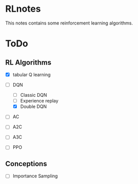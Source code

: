 # RLnotes

 This notes contains some reinforcement learning algorithms.

# ToDo

## RL Algorithms
- [x] tabular Q learning
- [ ] DQN

  - [ ] Classic DQN
  - [ ] Experience replay
  - [x] Double DQN
- [ ] AC
- [ ] A2C
- [ ] A3C
- [ ] PPO

## Conceptions
- [ ] Importance Sampling
